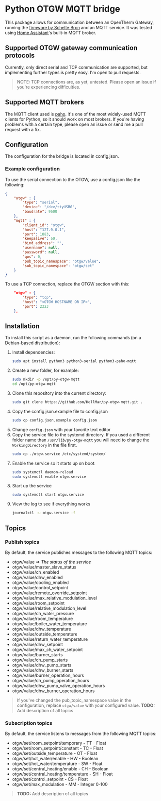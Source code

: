 # Python OTGW MQTT bridge

This package allows for communication between an OpenTherm Gateway, running the [firmware by Schelte Bron](http://otgw.tclcode.com/) and an MQTT service. It was tested using [Home Assistant](http://www.home-assistant.io)'s built-in MQTT broker.

## Supported OTGW gateway communication protocols
Currently, only direct serial and TCP communication are supported, but implementing further types is pretty easy. I'm open to pull requests.
> NOTE: TCP connections are, as yet, untested. Please open an issue if you're experiencing difficulties.

## Supported MQTT brokers
The MQTT client used is [paho](https://www.eclipse.org/paho/). It's one of the most widely-used MQTT clients for Python, so it should work on most brokers. If you're having problems with a certain type, please open an issue or send me a pull request with a fix.

## Configuration
The configuration for the bridge is located in config.json.

### Example configuration
To use the serial connection to the OTGW, use a config.json like the following:
```json
{
    "otgw" : {
        "type": "serial",
        "device": "/dev/ttyUSB0",
        "baudrate": 9600
    },
    "mqtt" : {
        "client_id": "otgw",
        "host": "127.0.0.1",
        "port": 1883,
        "keepalive": 60,
        "bind_address": "",
        "username": null,
        "password": null,
        "qos": 0,
        "pub_topic_namespace": "otgw/value",
        "sub_topic_namespace": "otgw/set"
    }
}
```

To use a TCP connection, replace the OTGW section with this:
```json
    "otgw" : {
        "type": "tcp",
        "host": "<OTGW HOSTNAME OR IP>",
        "port": 2323
    },
```

## Installation
To install this script as a daemon, run the following commands (on a Debian-based distribution):

1. Install dependencies:
   ```bash
   sudo apt install python3 python3-serial python3-paho-mqtt
   ```
2. Create a new folder, for example:
   ```bash
   sudo mkdir -p /opt/py-otgw-mqtt
   cd /opt/py-otgw-mqtt
   ```
3. Clone this repository into the current directory:
   ```bash
   sudo git clone https://github.com/HellMar/py-otgw-mqtt.git .
   ```
4. Copy the config.json.example file to config.json
   ```bash
   sudo cp config.json.example config.json
   ```
5. Change `config.json` with your favorite text editor
6. Copy the service file to the systemd directory. If you used a different folder name than `/usr/lib/py-otgw-mqtt` you will need to change the `WorkingDirectory` in the file first.
   ```bash
   sudo cp ./otgw.service /etc/systemd/system/
   ```
7. Enable the service so it starts up on boot:
   ```bash
   sudo systemctl daemon-reload
   sudo systemctl enable otgw.service
   ```
8. Start up the service
   ```bash
   sudo systemctl start otgw.service
   ```
9. View the log to see if everything works
   ```bash
   journalctl -u otgw.service -f
   ```

## Topics

### Publish topics
By default, the service publishes messages to the following MQTT topics:

- otgw/value => _The status of the service_
- otgw/value/master_slave_status
- otgw/value/ch_enabled
- otgw/value/dhw_enabled
- otgw/value/cooling_enabled
- otgw/value/control_setpoint
- otgw/value/remote_override_setpoint
- otgw/value/max_relative_modulation_level
- otgw/value/room_setpoint
- otgw/value/relative_modulation_level
- otgw/value/ch_water_pressure
- otgw/value/room_temperature
- otgw/value/boiler_water_temperature
- otgw/value/dhw_temperature
- otgw/value/outside_temperature
- otgw/value/return_water_temperature
- otgw/value/dhw_setpoint
- otgw/value/max_ch_water_setpoint
- otgw/value/burner_starts
- otgw/value/ch_pump_starts
- otgw/value/dhw_pump_starts
- otgw/value/dhw_burner_starts
- otgw/value/burner_operation_hours
- otgw/value/ch_pump_operation_hours
- otgw/value/dhw_pump_valve_operation_hours
- otgw/value/dhw_burner_operation_hours

> If you've changed the pub_topic_namespace value in the configuration, replace `otgw/value` with your configured value.
> __TODO:__ Add description of all topics

### Subscription topics
By default, the service listens to messages from the following MQTT topics:

- otgw/set/room_setpoint/temporary - TT - Float
- otgw/set/room_setpoint/constant - TC - Float
- otgw/set/outside_temperature - OT - Float
- otgw/set/hot_water/enable - HW - Boolean
- otgw/set/hot_water/temperature - SW - Float
- otgw/set/central_heating/enable - CH - Boolean
- otgw/set/central_heating/temperature - SH - Float
- otgw/set/control_setpoint - CS - Float
- otgw/set/max_modulation - MM - Integer 0-100

> __TODO:__ Add description of all topics
